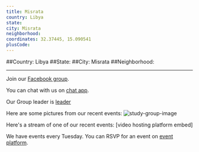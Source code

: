 ```yaml
---
title: Misrata
country: Libya
state: 
city: Misrata
neighborhood: 
coordinates: 32.37445, 15.090541
plusCode:
---
```


##Country: Libya
##State: 
##City: Misrata
##Neighborhood: 
*****
Join our [Facebook group](https://www.facebook.com/groups/free.code.camp.misrata).

You can chat with us on [chat app]().

Our Group leader is [leader]()

Here are some pictures from our recent events:
![study-group-image]()

Here's a stream of one of our recent events:
[video hosting platform embed]

We have events every Tuesday. You can RSVP for an event on [event platform]().
